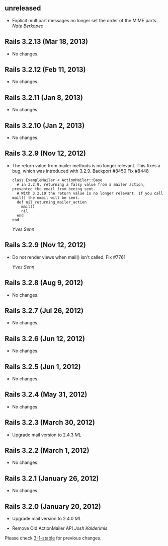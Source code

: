 ## unreleased ##

* Explicit multipart messages no longer set the order of the MIME parts.
  *Nate Berkopec*


## Rails 3.2.13 (Mar 18, 2013) ##

*   No changes.


## Rails 3.2.12 (Feb 11, 2013) ##

*   No changes.


## Rails 3.2.11 (Jan 8, 2013) ##

*   No changes.


## Rails 3.2.10 (Jan 2, 2013) ##

*   No changes.


## Rails 3.2.9 (Nov 12, 2012) ##

*   The return value from mailer methods is no longer relevant. This fixes a bug,
    which was introduced with 3.2.9.
    Backport #8450
    Fix #8448

        class ExampleMailer < ActionMailer::Base
          # in 3.2.9, returning a falsy value from a mailer action, prevented the email from beeing sent.
          # With 3.2.10 the return value is no longer relevant. If you call mail() the email will be sent.
          def nil_returning_mailer_action
            mail()
            nil
          end
        end

    *Yves Senn*


## Rails 3.2.9 (Nov 12, 2012) ##

*   Do not render views when mail() isn't called.
    Fix #7761

    *Yves Senn*


## Rails 3.2.8 (Aug 9, 2012) ##

*   No changes.


## Rails 3.2.7 (Jul 26, 2012) ##

*   No changes.


## Rails 3.2.6 (Jun 12, 2012) ##

*   No changes.


## Rails 3.2.5 (Jun 1, 2012) ##

*   No changes.


## Rails 3.2.4 (May 31, 2012) ##

*   No changes.


## Rails 3.2.3 (March 30, 2012) ##

*   Upgrade mail version to 2.4.3 *ML*


## Rails 3.2.2 (March 1, 2012) ##

*   No changes.


## Rails 3.2.1 (January 26, 2012) ##

*   No changes.


## Rails 3.2.0 (January 20, 2012) ##

*   Upgrade mail version to 2.4.0 *ML*

*   Remove Old ActionMailer API *Josh Kalderimis*

Please check [3-1-stable](https://github.com/rails/rails/blob/3-1-stable/actionmailer/CHANGELOG.md) for previous changes.
